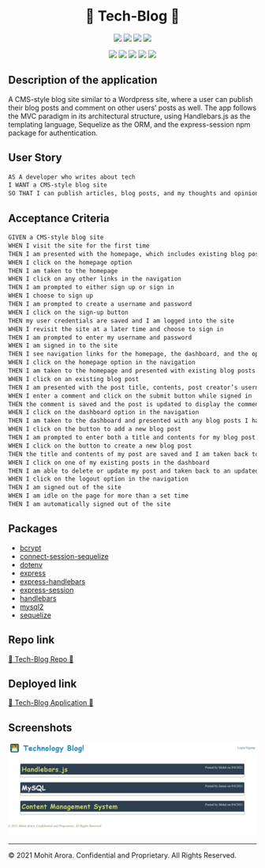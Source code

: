 <h1 align="center">👋 Tech-Blog 👋</h1>

<p align="center">
    <img src="https://img.shields.io/github/repo-size/marora7926/Tech-Blog" />
    <img src="https://img.shields.io/github/languages/count/marora7926/Tech-Blog" />
    <img src="https://img.shields.io/github/issues/marora7926/Tech-Blog" />
    <img src="https://img.shields.io/github/last-commit/marora7926/Tech-Blog" />
</p>
  
<p align="center">
    <img src="https://img.shields.io/badge/Javascript-yellow" />
    <img src="https://img.shields.io/badge/express-orange" />
    <img src="https://img.shields.io/badge/Sequelize-blue"  />
    <img src="https://img.shields.io/badge/mySQL-blue"  />
    <img src="https://img.shields.io/badge/dotenv-green" />
</p>

## Description of the application
A CMS-style blog site similar to a Wordpress site, where a user can publish their blog posts and comment on other users’ posts as well. The app follows the MVC paradigm in its architectural structure, using Handlebars.js as the templating language, Sequelize as the ORM, and the express-session npm package for authentication.

## User Story
```md
AS A developer who writes about tech
I WANT a CMS-style blog site
SO THAT I can publish articles, blog posts, and my thoughts and opinions
```

## Acceptance Criteria
```md
GIVEN a CMS-style blog site
WHEN I visit the site for the first time
THEN I am presented with the homepage, which includes existing blog posts if any have been posted; navigation links for the homepage and the dashboard; and the option to log in
WHEN I click on the homepage option
THEN I am taken to the homepage
WHEN I click on any other links in the navigation
THEN I am prompted to either sign up or sign in
WHEN I choose to sign up
THEN I am prompted to create a username and password
WHEN I click on the sign-up button
THEN my user credentials are saved and I am logged into the site
WHEN I revisit the site at a later time and choose to sign in
THEN I am prompted to enter my username and password
WHEN I am signed in to the site
THEN I see navigation links for the homepage, the dashboard, and the option to log out
WHEN I click on the homepage option in the navigation
THEN I am taken to the homepage and presented with existing blog posts that include the post title and the date created
WHEN I click on an existing blog post
THEN I am presented with the post title, contents, post creator’s username, and date created for that post and have the option to leave a comment
WHEN I enter a comment and click on the submit button while signed in
THEN the comment is saved and the post is updated to display the comment, the comment creator’s username, and the date created
WHEN I click on the dashboard option in the navigation
THEN I am taken to the dashboard and presented with any blog posts I have already created and the option to add a new blog post
WHEN I click on the button to add a new blog post
THEN I am prompted to enter both a title and contents for my blog post
WHEN I click on the button to create a new blog post
THEN the title and contents of my post are saved and I am taken back to an updated dashboard with my new blog post
WHEN I click on one of my existing posts in the dashboard
THEN I am able to delete or update my post and taken back to an updated dashboard
WHEN I click on the logout option in the navigation
THEN I am signed out of the site
WHEN I am idle on the page for more than a set time
THEN I am automatically signed out of the site 
```
## Packages
  * [bcrypt](https://www.npmjs.com/package/bcrypt)
  * [connect-session-sequelize](https://www.npmjs.com/package/connect-session-sequelize)
  * [dotenv](https://www.npmjs.com/package/dotenv)
  * [express](https://www.npmjs.com/package/express)
  * [express-handlebars](https://www.npmjs.com/package/express-handlebars)
  * [express-session](https://www.npmjs.com/package/express-session)
  * [handlebars](https://www.npmjs.com/package/handlebars)
  * [mysql2](https://www.npmjs.com/package/mysql2)
  * [sequelize](https://www.npmjs.com/package/sequelize)

## Repo link
[👋 Tech-Blog Repo 👋](https://github.com/marora7926/Tech-Blog)

## Deployed link
[🎥 Tech-Blog Application 🎥]([xxxxxxx](https://tech-blog-ma.herokuapp.com/))

## Screenshots
![Screenshot-landing-page](./public/assets/landing-page.jpg)

---
© 2021 Mohit Arora. Confidential and Proprietary. All Rights Reserved.